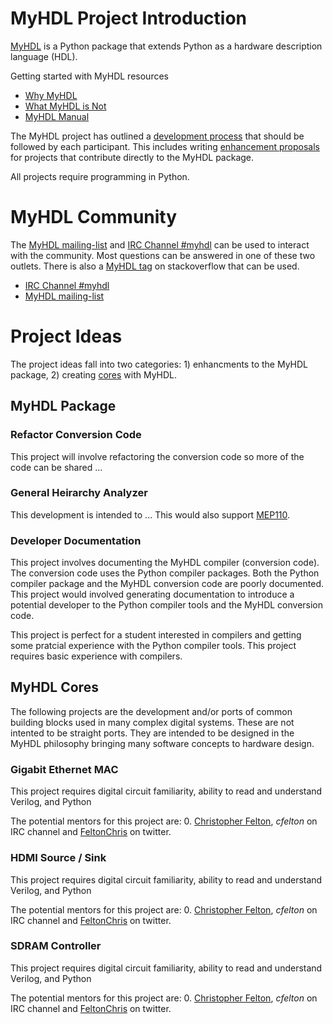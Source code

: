 
MyHDL Project Introduction
===========================
[MyHDL]() is a Python package that extends Python as a 
hardware description language (HDL).

Getting started with MyHDL resources

   * [Why MyHDL]()
   * [What MyHDL is Not]()
   * [MyHDL Manual]()

The MyHDL project has outlined a [development process]() 
that should be followed by each participant.  This includes
writing [enhancement proposals]() for projects that contribute
directly to the MyHDL package.

All projects require programming in Python.

MyHDL Community
===============
The [MyHDL mailing-list]() and [IRC Channel #myhdl]() can be
used to interact with the community.  Most questions can be 
answered in one of these two outlets.  There is also a [MyHDL
tag]() on stackoverflow that can be used.

   * [IRC Channel #myhdl]()
   * [MyHDL mailing-list]()


Project Ideas
=============
The project ideas fall into two categories: 1) enhancments to
the MyHDL package, 2) creating [cores]() with MyHDL.


MyHDL Package
-------------

### Refactor Conversion Code
This project will involve refactoring the conversion code so more
of the code can be shared ...

<skills and difficulty>
<potential mentors>


### General Heirarchy Analyzer
This development is intended to ... This would also support 
[MEP110]().

<skills and difficulty>
<potential mentors>


### Developer Documentation
This project involves documenting the MyHDL compiler (conversion
code).  The conversion code uses the Python compiler packages.
Both the Python compiler package and the MyHDL conversion code
are poorly documented.  This project would involved generating 
documentation to introduce a potential developer to the Python
compiler tools and the MyHDL conversion code.

This project is perfect for a student interested in compilers
and getting some pratcial experience with the Python compiler
tools.  This project requires basic experience with compilers.

<skills and difficulty>
<potential mentors>


MyHDL Cores
-----------
<!--
First we need to define what a **core** is.  A **core** or also
known as intellectual property (IP) are common building blocks
for a complex digital system.  These reusable cores are 
-->
The following projects are the development and/or ports of common
building blocks used in many complex digital systems.  These are
not intented to be straight ports.  They are intended to be designed
in the MyHDL philosophy bringing many software concepts to hardware
design.  


### Gigabit Ethernet MAC

<description>

<skills and difficulty>
This project requires digital circuit familiarity, ability 
to read and understand Verilog, and Python 

The potential mentors for this project are:
   0. [Christopher Felton](), *cfelton* on IRC channel and
      [FeltonChris]() on twitter.


### HDMI Source / Sink
<description>

<skills and difficulty>
This project requires digital circuit familiarity, ability 
to read and understand Verilog, and Python 

The potential mentors for this project are:
   0. [Christopher Felton](), *cfelton* on IRC channel and
      [FeltonChris]() on twitter.


### SDRAM Controller
<description>

<skills and difficulty>
This project requires digital circuit familiarity, ability 
to read and understand Verilog, and Python 

The potential mentors for this project are:
   0. [Christopher Felton](), *cfelton* on IRC channel and
      [FeltonChris]() on twitter.
